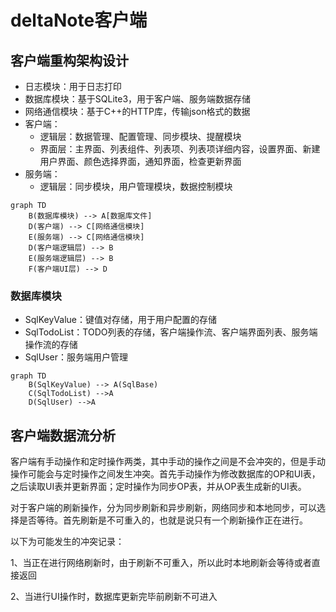 # deltaNote客户端

## 客户端重构架构设计

-   日志模块：用于日志打印
-   数据库模块：基于SQLite3，用于客户端、服务端数据存储
-   网络通信模块：基于C++的HTTP库，传输json格式的数据
-   客户端：
    -   逻辑层：数据管理、配置管理、同步模块、提醒模块
    -   界面层：主界面、列表组件、列表项、列表项详细内容，设置界面、新建用户界面、颜色选择界面，通知界面，检查更新界面
-   服务端：
    -   逻辑层：同步模块，用户管理模块，数据控制模块

```mermaid
graph TD
	B(数据库模块) --> A[数据库文件]
	D(客户端) --> C[网络通信模块]
	E(服务端) --> C[网络通信模块]
	D(客户端逻辑层) --> B
	E(服务端逻辑层) --> B
	F(客户端UI层) --> D
```

### 数据库模块

-   SqlKeyValue：键值对存储，用于用户配置的存储
-   SqlTodoList：TODO列表的存储，客户端操作流、客户端界面列表、服务端操作流的存储
-   SqlUser：服务端用户管理

```mermaid
graph TD
	B(SqlKeyValue) --> A(SqlBase)
    C(SqlTodoList) -->A
    D(SqlUser) -->A
```

## 客户端数据流分析
客户端有手动操作和定时操作两类，其中手动的操作之间是不会冲突的，但是手动操作可能会与定时操作之间发生冲突。首先手动操作为修改数据库的OP和UI表，之后读取UI表并更新界面；定时操作为同步OP表，并从OP表生成新的UI表。

对于客户端的刷新操作，分为同步刷新和异步刷新，网络同步和本地同步，可以选择是否等待。首先刷新是不可重入的，也就是说只有一个刷新操作正在进行。

以下为可能发生的冲突记录：

1、当正在进行网络刷新时，由于刷新不可重入，所以此时本地刷新会等待或者直接返回

2、当进行UI操作时，数据库更新完毕前刷新不可进入
